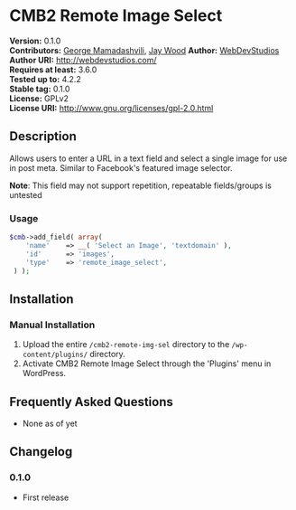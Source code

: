 # CMB2 Remote Image Select #
**Version:** 0.1.0   
**Contributors:** [George Mamadashvili](https://profiles.wordpress.org/Mamaduka/), [Jay Wood](https://profiles.wordpress.org/phyrax/)
**Author:** [WebDevStudios](http://webdevstudios.com)   
**Author URI:** http://webdevstudios.com/   
**Requires at least:** 3.6.0   
**Tested up to:**      4.2.2   
**Stable tag:**        0.1.0   
**License:**           GPLv2   
**License URI:**       http://www.gnu.org/licenses/gpl-2.0.html   

## Description ##

Allows users to enter a URL in a text field and select a single image for use in post meta.  Similar to Facebook's featured image selector.

**Note**: This field may not support repetition, repeatable fields/groups is untested

### Usage ###
```php
$cmb->add_field( array(
 	'name'    => __( 'Select an Image', 'textdomain' ),
 	'id'      => 'images',
 	'type'    => 'remote_image_select',
 ) );
 ```

## Installation ##

### Manual Installation ###

1. Upload the entire `/cmb2-remote-img-sel` directory to the `/wp-content/plugins/` directory.
2. Activate CMB2 Remote Image Select through the 'Plugins' menu in WordPress.

## Frequently Asked Questions ##

* None as of yet

## Changelog ##

### 0.1.0 ###
* First release
